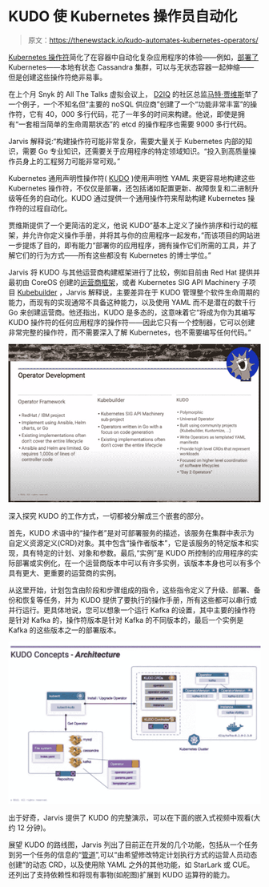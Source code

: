# KUDO 使 Kubernetes 操作员自动化

> 原文：<https://thenewstack.io/kudo-automates-kubernetes-operators/>

[Kubernetes 操作符](https://coreos.com/operators/)简化了在容器中自动化复杂应用程序的体验——例如，[部署了](https://thenewstack.io/datastax-open-sources-a-kubernetes-operator-to-ease-cassandra-management/)Kubernetes——本地有状态 Cassandra 集群，可以与无状态容器一起伸缩——但是创建这些操作符绝非易事。

在上个月 Snyk 的 All The Talks 虚拟会议上， [D2IQ](https://d2iq.com/) 的社区总监[马特·贾维斯](https://www.linkedin.com/in/mattjarvis08/?originalSubdomain=uk)举了一个例子，一个不知名但“主要的 noSQL 供应商”创建了一个“功能非常丰富”的操作符，它有 40，000 多行代码，花了一年多的时间来构建。他说，即使是拥有“一套相当简单的生命周期状态”的 etcd 的操作程序也需要 9000 多行代码。

Jarvis 解释说:“构建操作符可能非常复杂，需要大量关于 Kubernetes 内部的知识，需要 Go 专业知识，还需要关于应用程序的特定领域知识。“投入到高质量操作员身上的工程努力可能非常可观。”

Kubernetes 通用声明性操作符( [KUDO](https://kudo.dev/) )使用声明性 YAML 来更容易地构建这些 Kubernetes 操作符，不仅仅是部署，还包括诸如配置更新、故障恢复和二进制升级等任务的自动化。KUDO 通过提供一个通用操作符来帮助构建 Kubernetes 操作符的过程自动化。

贾维斯提供了一个更简洁的定义，他说 KUDO“基本上定义了操作排序和行动的框架，并允许你定义操作手册，并将其与你的应用程序一起发布，”而该项目的网站进一步提炼了目的，即有能力“部署你的应用程序，拥有操作它们所需的工具，并了解它们的行为方式——所有这些都没有 Kubernetes 的博士学位。”

Jarvis 将 KUDO 与其他运营商构建框架进行了比较，例如目前由 Red Hat 提供并最初由 CoreOS 创建的[运营商框架](https://www.redhat.com/en/blog/introducing-operator-framework-building-apps-kubernetes)，或者 Kubernetes SIG API Machinery 子项目 [Kubebuilder](https://github.com/kubernetes-sigs/kubebuilder) ，Jarvis 解释说，主要差异在于 KUDO 管理整个软件生命周期的能力，而现有的实现通常不具备这种能力，以及使用 YAML 而不是潜在的数千行 Go 来创建运营商。他还指出，KUDO 是多态的，这意味着它“将成为你为其编写 KUDO 操作符的任何应用程序的操作符——因此它只有一个控制器，它可以创建非常完整的操作符，而不需要深入了解 Kubernetes，也不需要编写任何代码。”

![](img/2baf7c4377b609330ac02f8abecbd356.png)

深入探究 KUDO 的工作方式，一切都被分解成三个嵌套的部分。

首先，KUDO 术语中的“操作者”是对可部署服务的描述，该服务在集群中表示为自定义资源定义(CRD)对象。其中包含“操作者版本”，它是该服务的特定版本和实现，具有特定的计划、对象和参数。最后,“实例”是 KUDO 所控制的应用程序的实际部署或实例化，在一个运营商版本中可以有许多实例，该版本本身也可以有多个具有更大、更重要的运营商的实例。

从这里开始，计划包含由阶段和步骤组成的指令，这些指令定义了升级、部署、备份和恢复等任务，并为 KUDO 提供了要执行的操作手册，所有这些都可以串行或并行运行。更具体地说，您可以想象一个运行 Kafka 的设置，其中主要的操作符是针对 Kafka 的，操作符版本是针对 Kafka 的不同版本的，最后一个实例是 Kafka 的这些版本之一的部署版本。

![](img/9cc4a7939f9d92f366e5fb36ee3ce5af.png)

出于好奇，Jarvis 提供了 KUDO 的完整演示，可以在下面的嵌入式视频中观看(大约 12 分钟)。

展望 KUDO 的路线图，Jarvis 列出了目前正在开发的几个功能，包括从一个任务到另一个任务的信息的“[管道](https://whatis.techtarget.com/definition/pipe)”,可以“由希望修改特定计划执行方式的运营人员动态创建”的动态 CRD，以及使用除 YAML 之外的其他功能，如 StarLark 或 CUE。还列出了支持依赖性和将现有事物(如舵图)扩展到 KUDO 运算符的能力。

<svg xmlns:xlink="http://www.w3.org/1999/xlink" viewBox="0 0 68 31" version="1.1"><title>Group</title> <desc>Created with Sketch.</desc></svg>